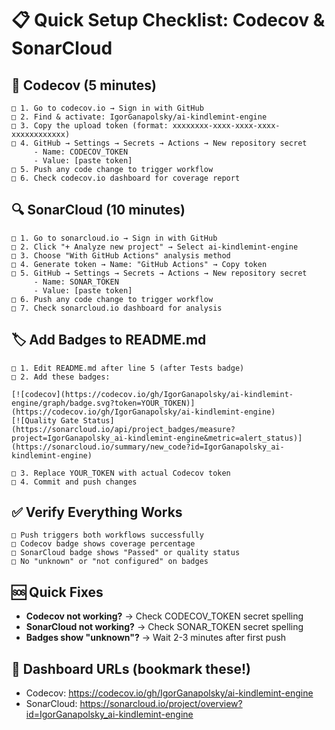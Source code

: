 # 📋 Quick Setup Checklist: Codecov & SonarCloud

## 🎯 Codecov (5 minutes)
```
□ 1. Go to codecov.io → Sign in with GitHub
□ 2. Find & activate: IgorGanapolsky/ai-kindlemint-engine
□ 3. Copy the upload token (format: xxxxxxxx-xxxx-xxxx-xxxx-xxxxxxxxxxxx)
□ 4. GitHub → Settings → Secrets → Actions → New repository secret
     - Name: CODECOV_TOKEN
     - Value: [paste token]
□ 5. Push any code change to trigger workflow
□ 6. Check codecov.io dashboard for coverage report
```

## 🔍 SonarCloud (10 minutes)
```
□ 1. Go to sonarcloud.io → Sign in with GitHub
□ 2. Click "+ Analyze new project" → Select ai-kindlemint-engine
□ 3. Choose "With GitHub Actions" analysis method
□ 4. Generate token → Name: "GitHub Actions" → Copy token
□ 5. GitHub → Settings → Secrets → Actions → New repository secret
     - Name: SONAR_TOKEN
     - Value: [paste token]
□ 6. Push any code change to trigger workflow
□ 7. Check sonarcloud.io dashboard for analysis
```

## 🏷️ Add Badges to README.md
```
□ 1. Edit README.md after line 5 (after Tests badge)
□ 2. Add these badges:

[![codecov](https://codecov.io/gh/IgorGanapolsky/ai-kindlemint-engine/graph/badge.svg?token=YOUR_TOKEN)](https://codecov.io/gh/IgorGanapolsky/ai-kindlemint-engine)
[![Quality Gate Status](https://sonarcloud.io/api/project_badges/measure?project=IgorGanapolsky_ai-kindlemint-engine&metric=alert_status)](https://sonarcloud.io/summary/new_code?id=IgorGanapolsky_ai-kindlemint-engine)

□ 3. Replace YOUR_TOKEN with actual Codecov token
□ 4. Commit and push changes
```

## ✅ Verify Everything Works
```
□ Push triggers both workflows successfully
□ Codecov badge shows coverage percentage
□ SonarCloud badge shows "Passed" or quality status
□ No "unknown" or "not configured" on badges
```

## 🆘 Quick Fixes
- **Codecov not working?** → Check CODECOV_TOKEN secret spelling
- **SonarCloud not working?** → Check SONAR_TOKEN secret spelling
- **Badges show "unknown"?** → Wait 2-3 minutes after first push

## 📍 Dashboard URLs (bookmark these!)
- Codecov: https://codecov.io/gh/IgorGanapolsky/ai-kindlemint-engine
- SonarCloud: https://sonarcloud.io/project/overview?id=IgorGanapolsky_ai-kindlemint-engine
